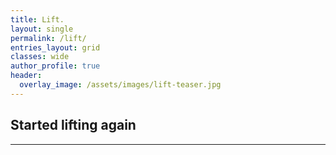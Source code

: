 ```yaml
---
title: Lift.
layout: single
permalink: /lift/
entries_layout: grid
classes: wide
author_profile: true
header:
  overlay_image: /assets/images/lift-teaser.jpg
---
```


## Started lifting again

---
